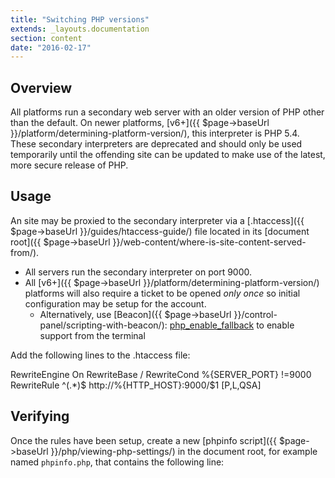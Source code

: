 ```yaml
---
title: "Switching PHP versions"
extends: _layouts.documentation
section: content
date: "2016-02-17"
---
```


## Overview

All platforms run a secondary web server with an older version of PHP other than the default. On newer platforms, [v6+]({{ $page->baseUrl }}/platform/determining-platform-version/), this interpreter is PHP 5.4. These secondary interpreters are deprecated and should only be used temporarily until the offending site can be updated to make use of the latest, more secure release of PHP.

## Usage

An site may be proxied to the secondary interpreter via a [.htaccess]({{ $page->baseUrl }}/guides/htaccess-guide/) file located in its [document root]({{ $page->baseUrl }}/web-content/where-is-site-content-served-from/).

- All servers run the secondary interpreter on port 9000.
- All [v6+]({{ $page->baseUrl }}/platform/determining-platform-version/) platforms will also require a ticket to be opened _only once_ so initial configuration may be setup for the account.
    - Alternatively, use [Beacon]({{ $page->baseUrl }}/control-panel/scripting-with-beacon/): [php\_enable\_fallback](https://api.apiscp.com/docs/class-Php_Module.html) to enable support from the terminal

Add the following lines to the .htaccess file:

RewriteEngine On
RewriteBase /
RewriteCond %{SERVER\_PORT} !=9000
RewriteRule ^(.\*)$ http://%{HTTP\_HOST}:9000/$1 \[P,L,QSA\]

## Verifying

Once the rules have been setup, create a new [phpinfo script]({{ $page->baseUrl }}/php/viewing-php-settings/) in the document root, for example named `phpinfo.php`, that contains the following line:

<?php phpinfo();

Upon successful completion, a different PHP version will appear in the heading.
